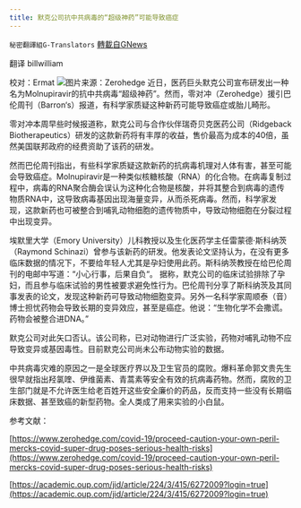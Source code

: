 ```yaml
---
title: 默克公司抗中共病毒的“超级神药”可能导致癌症
---
```

`秘密翻譯組G-Translators` [轉載自GNews](https://gnews.org/zh-hans/1582201/)

翻译 billwilliam

校对：Ermat
![](https://assets.gnews.org/wp-content/uploads/2021/10/unnamed-6.jpg)图片来源：Zerohedge
近日，医药巨头默克公司宣布研发出一种名为Molnupiravir的抗中共病毒“超级神药”。然而，零对冲（Zerohedge）援引巴伦周刊（Barron‘s）报道，有科学家质疑这种新药可能导致癌症或胎儿畸形。

零对冲本周早些时候报道称，默克公司与合作伙伴瑞奇贝克医药公司（Ridgeback Biotherapeutics）研发的这款新药将有丰厚的收益，售价最高为成本的40倍，虽然美国联邦政府的经费资助了该药的研发。

然而巴伦周刊指出，有些科学家质疑这款新药的抗病毒机理对人体有害，甚至可能会导致癌症。Molnupiravir是一种类似核糖核酸（RNA）的化合物。在病毒复制过程中，病毒的RNA聚合酶会误认为这种化合物是核酸，并将其整合到病毒的遗传物质RNA中，这导致病毒基因出现海量变异，从而杀死病毒。然而，科学家发现，这款新药也可被整合到哺乳动物细胞的遗传物质中，导致动物细胞在分裂过程中出现变异。

埃默里大学（Emory University）儿科教授以及生化医药学主任雷蒙德·斯科纳茨（Raymond Schinazi）曾参与该新药的研发。他发表论文坚持认为，在没有更多临床数据的情况下，不要给年轻人尤其是孕妇使用此药。斯科纳茨教授在给巴伦周刊的电邮中写道：“小心行事，后果自负“。 据称，默克公司的临床试验排除了孕妇，而且参与临床试验的男性被要求避免性行为。巴伦周刊分享了斯科纳茨及其同事发表的论文，发现这种新药可导致动物细胞变异。另外一名科学家周顺泰（音）博士担忧药物会导致长期的变异效应，甚至是癌症。他说：“生物化学不会撒谎。药物会被整合进DNA。”

默克公司对此矢口否认。该公司称，已对动物进行广泛实验，药物对哺乳动物不应导致变异或基因毒性。目前默克公司尚未公布动物实验的数据。

中共病毒灾难的原因之一是全球医疗界以及卫生官员的腐败。爆料革命郭文贵先生很早就指出羟氯喹、伊维菌素、青蒿素等安全有效的抗病毒药物。然而，腐败的卫生部门就是不允许医生给老百姓开这些安全廉价的药品，反而支持一些没有长期临床数据、甚至致癌的新型药物。全人类成了用来实验的小白鼠。

参考文献：

[https://www.zerohedge.com/covid-19/proceed-caution-your-own-peril-mercks-covid-super-drug-poses-serious-health-risks](https://www.zerohedge.com/covid-19/proceed-caution-your-own-peril-mercks-covid-super-drug-poses-serious-health-risks)

[https://academic.oup.com/jid/article/224/3/415/6272009?login=true](https://academic.oup.com/jid/article/224/3/415/6272009?login=true)

